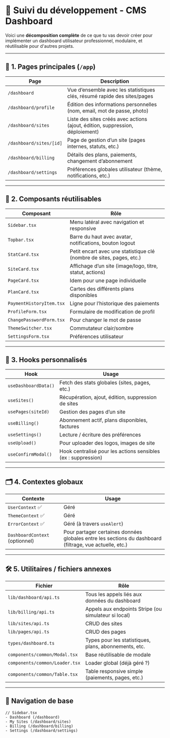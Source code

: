 # 🧭 Suivi du développement - CMS Dashboard

Voici une **décomposition complète** de ce que tu vas devoir créer pour implémenter un dashboard utilisateur professionnel, modulaire, et réutilisable pour d'autres projets.

---

## 🧱 1. Pages principales (`/app`)

| Page                    | Description                                                                   |
| ----------------------- | ----------------------------------------------------------------------------- |
| `/dashboard`            | Vue d’ensemble avec les statistiques clés, résumé rapide des sites/pages      |
| `/dashboard/profile`    | Édition des informations personnelles (nom, email, mot de passe, photo)       |
| `/dashboard/sites`      | Liste des sites créés avec actions (ajout, édition, suppression, déploiement) |
| `/dashboard/sites/[id]` | Page de gestion d’un site (pages internes, statuts, etc.)                     |
| `/dashboard/billing`    | Détails des plans, paiements, changement d’abonnement                         |
| `/dashboard/settings`   | Préférences globales utilisateur (thème, notifications, etc.)                 |

---

## 🧩 2. Composants réutilisables

| Composant                | Rôle                                                                 |
| ------------------------ | -------------------------------------------------------------------- |
| `Sidebar.tsx`            | Menu latéral avec navigation et responsive                           |
| `Topbar.tsx`             | Barre du haut avec avatar, notifications, bouton logout              |
| `StatCard.tsx`           | Petit encart avec une statistique clé (nombre de sites, pages, etc.) |
| `SiteCard.tsx`           | Affichage d’un site (image/logo, titre, statut, actions)             |
| `PageCard.tsx`           | Idem pour une page individuelle                                      |
| `PlanCard.tsx`           | Cartes des différents plans disponibles                              |
| `PaymentHistoryItem.tsx` | Ligne pour l’historique des paiements                                |
| `ProfileForm.tsx`        | Formulaire de modification de profil                                 |
| `ChangePasswordForm.tsx` | Pour changer le mot de passe                                         |
| `ThemeSwitcher.tsx`      | Commutateur clair/sombre                                             |
| `SettingsForm.tsx`       | Préférences utilisateur                                              |

---

## 🧠 3. Hooks personnalisés

| Hook                 | Usage                                                         |
| -------------------- | ------------------------------------------------------------- |
| `useDashboardData()` | Fetch des stats globales (sites, pages, etc.)                 |
| `useSites()`         | Récupération, ajout, édition, suppression de sites            |
| `usePages(siteId)`   | Gestion des pages d’un site                                   |
| `useBilling()`       | Abonnement actif, plans disponibles, factures                 |
| `useSettings()`      | Lecture / écriture des préférences                            |
| `useUpload()`        | Pour uploader des logos, images de site                       |
| `useConfirmModal()`  | Hook centralisé pour les actions sensibles (ex : suppression) |

---

## 🗂️ 4. Contextes globaux

| Contexte                       | Usage                                                                                                   |
| ------------------------------ | ------------------------------------------------------------------------------------------------------- |
| `UserContext` ✅                | Géré                                                                                                    |
| `ThemeContext` ✅               | Géré                                                                                                    |
| `ErrorContext` ✅               | Géré (à travers `useAlert`)                                                                             |
| `DashboardContext` (optionnel) | Pour partager certaines données globales entre les sections du dashboard (filtrage, vue actuelle, etc.) |

---

## 🛠️ 5. Utilitaires / fichiers annexes

| Fichier                        | Rôle                                                  |
| ------------------------------ | ----------------------------------------------------- |
| `lib/dashboard/api.ts`         | Tous les appels liés aux données du dashboard         |
| `lib/billing/api.ts`           | Appels aux endpoints Stripe (ou simulateur si local)  |
| `lib/sites/api.ts`             | CRUD des sites                                        |
| `lib/pages/api.ts`             | CRUD des pages                                        |
| `types/dashboard.ts`           | Types pour les statistiques, plans, abonnements, etc. |
| `components/common/Modal.tsx`  | Base réutilisable de modale                           |
| `components/common/Loader.tsx` | Loader global (déjà géré ?)                           |
| `components/common/Table.tsx`  | Table responsive simple (paiements, pages, etc.)      |

---

## 🧭 Navigation de base

```tsx
// Sidebar.tsx
- Dashboard (/dashboard)
- My Sites (/dashboard/sites)
- Billing (/dashboard/billing)
- Settings (/dashboard/settings)